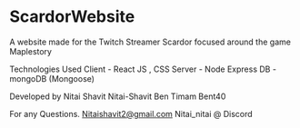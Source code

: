 # ScardorWebsite

A website made for the Twitch Streamer Scardor focused around the game Maplestory

Technologies Used
Client -  React JS , CSS 
Server - Node Express
DB - mongoDB (Mongoose)

Developed by 
Nitai Shavit  Nitai-Shavit
Ben Timam Bent40


For any Questions.
Nitaishavit2@gmail.com
Nitai_nitai @ Discord
